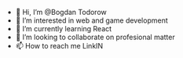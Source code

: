 - 👋 Hi, I’m @Bogdan Todorow
- 👀 I’m interested in web and game development
- 🌱 I’m currently learning React
- 💞️ I’m looking to collaborate on profesional matter
- 📫 How to reach me LinkIN

<!---
vileider/vileider is a ✨ special ✨ repository because its `README.md` (this file) appears on your GitHub profile.
You can click the Preview link to take a look at your changes.
--->
